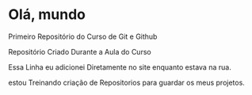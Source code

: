 # Olá, mundo
 Primeiro Repositório do Curso de Git e Github

Repositório Criado Durante a Aula do Curso

Essa Linha eu adicionei Diretamente no site enquanto estava na rua.

 estou Treinando criação de Repositorios para guardar os meus projetos.
